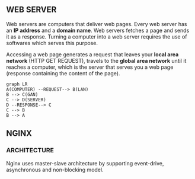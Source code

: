 ## WEB SERVER
Web servers are computers that deliver web pages. Every web server has an **IP address** and a **domain name**.
Web servers fetches a page and sends it as a response.
Turning a computer into a web server requires the use of softwares which serves this purpose.

Accessing a web page generates a request that leaves your **local area network** (HTTP GET REQUEST), travels to the **global area network** until it reaches a computer, which is the server that serves you a web page (response containing the content of the page).

```mermaid
graph LR
A(COMPUTER) --REQUEST--> B(LAN) 
B --> C(GAN)
C --> D(SERVER)
D --RESPONSE--> C
C --> B
B --> A
```
## NGINX
### ARCHITECTURE
Nginx uses master-slave architecture by supporting event-drive, asynchronous and non-blocking model.


<!--stackedit_data:
eyJoaXN0b3J5IjpbMzAzNzkyNDhdfQ==
-->